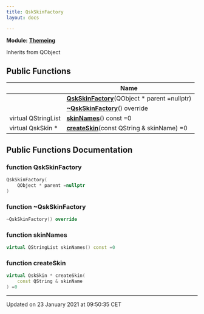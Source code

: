 ```yaml
---
title: QskSkinFactory
layout: docs

---
```



**Module:** **[Themeing](/docs/modules/group___themeing/)**



Inherits from QObject

## Public Functions

|                | Name           |
| -------------- | -------------- |
| | **[QskSkinFactory](/docs/classes/class_qsk_skin_factory/#function-qskskinfactory)**(QObject * parent =nullptr) |
| | **[~QskSkinFactory](/docs/classes/class_qsk_skin_factory/#function-~qskskinfactory)**() override |
| virtual QStringList | **[skinNames](/docs/classes/class_qsk_skin_factory/#function-skinnames)**() const =0 |
| virtual QskSkin * | **[createSkin](/docs/classes/class_qsk_skin_factory/#function-createskin)**(const QString & skinName) =0 |

## Public Functions Documentation

### function QskSkinFactory

```cpp
QskSkinFactory(
    QObject * parent =nullptr
)
```


### function ~QskSkinFactory

```cpp
~QskSkinFactory() override
```


### function skinNames

```cpp
virtual QStringList skinNames() const =0
```


### function createSkin

```cpp
virtual QskSkin * createSkin(
    const QString & skinName
) =0
```


-------------------------------

Updated on 23 January 2021 at 09:50:35 CET